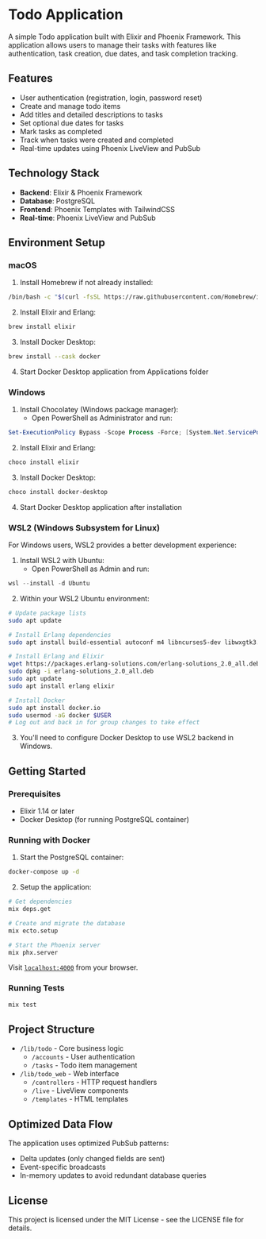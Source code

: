 # Todo Application

A simple Todo application built with Elixir and Phoenix Framework. This application allows users to manage their tasks with features like authentication, task creation, due dates, and task completion tracking.

## Features

- User authentication (registration, login, password reset)
- Create and manage todo items
- Add titles and detailed descriptions to tasks
- Set optional due dates for tasks
- Mark tasks as completed
- Track when tasks were created and completed
- Real-time updates using Phoenix LiveView and PubSub

## Technology Stack

- **Backend**: Elixir & Phoenix Framework
- **Database**: PostgreSQL
- **Frontend**: Phoenix Templates with TailwindCSS
- **Real-time**: Phoenix LiveView and PubSub

## Environment Setup

### macOS

1. Install Homebrew if not already installed:

```bash
/bin/bash -c "$(curl -fsSL https://raw.githubusercontent.com/Homebrew/install/HEAD/install.sh)"
```

2. Install Elixir and Erlang:

```bash
brew install elixir
```

3. Install Docker Desktop:

```bash
brew install --cask docker
```

4. Start Docker Desktop application from Applications folder

### Windows

1. Install Chocolatey (Windows package manager):
   - Open PowerShell as Administrator and run:

```powershell
Set-ExecutionPolicy Bypass -Scope Process -Force; [System.Net.ServicePointManager]::SecurityProtocol = [System.Net.ServicePointManager]::SecurityProtocol -bor 3072; iex ((New-Object System.Net.WebClient).DownloadString('https://chocolatey.org/install.ps1'))
```

2. Install Elixir and Erlang:

```powershell
choco install elixir
```

3. Install Docker Desktop:

```powershell
choco install docker-desktop
```

4. Start Docker Desktop application after installation

### WSL2 (Windows Subsystem for Linux)

For Windows users, WSL2 provides a better development experience:

1. Install WSL2 with Ubuntu:
   - Open PowerShell as Admin and run:

```powershell
wsl --install -d Ubuntu
```

2. Within your WSL2 Ubuntu environment:

```bash
# Update package lists
sudo apt update

# Install Erlang dependencies
sudo apt install build-essential autoconf m4 libncurses5-dev libwxgtk3.0-gtk3-dev libwxgtk-webview3.0-gtk3-dev libgl1-mesa-dev libglu1-mesa-dev libpng-dev libssh-dev unixodbc-dev xsltproc fop libxml2-utils libncurses-dev openjdk-11-jdk

# Install Erlang and Elixir
wget https://packages.erlang-solutions.com/erlang-solutions_2.0_all.deb
sudo dpkg -i erlang-solutions_2.0_all.deb
sudo apt update
sudo apt install erlang elixir

# Install Docker
sudo apt install docker.io
sudo usermod -aG docker $USER
# Log out and back in for group changes to take effect
```

3. You'll need to configure Docker Desktop to use WSL2 backend in Windows.

## Getting Started

### Prerequisites

- Elixir 1.14 or later
- Docker Desktop (for running PostgreSQL container)

### Running with Docker

1. Start the PostgreSQL container:

```bash
docker-compose up -d
```

2. Setup the application:

```bash
# Get dependencies
mix deps.get

# Create and migrate the database
mix ecto.setup

# Start the Phoenix server
mix phx.server
```

Visit [`localhost:4000`](http://localhost:4000) from your browser.

### Running Tests

```bash
mix test
```

## Project Structure

- `/lib/todo` - Core business logic
  - `/accounts` - User authentication
  - `/tasks` - Todo item management
- `/lib/todo_web` - Web interface
  - `/controllers` - HTTP request handlers
  - `/live` - LiveView components
  - `/templates` - HTML templates

## Optimized Data Flow

The application uses optimized PubSub patterns:
- Delta updates (only changed fields are sent)
- Event-specific broadcasts
- In-memory updates to avoid redundant database queries

## License

This project is licensed under the MIT License - see the LICENSE file for details.